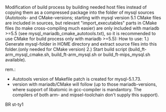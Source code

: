 Modification of build process by building needed host files instead of copying them as a compressed package into the folder of mysql sources (Autotools- and CMake-versions;  starting with mysql version 5.1 CMake files are included in sources, but relevant "import_executables" parts in CMake files (to make cross-compiling much easier) are only included with mariadb >=5.5 (see mysql_mariadb_cmake_autotools.txt), so it is recommended to use CMake for build process only with mariadb >=5.5):
How to use:
 1.) Generate mysql-folder in HOME directory and extract source files into this folder.(only needed for CMake version) 
 2.) Start build script (build_ft-arm_mysql_cmake.sh, build_ft-arm_mysql.sh or build_ft-mips_mysql.sh available). 

rem.: 
- Autotools version of Makefile patch is created for mysql-5.1.73. 
- version with mariadb/CMake will follow (up to those mariadb-versions, where support of libatomic in gcc-compiler is mandantory. The compilers of both arm- and mipsel-toolchain don't supply this support).

BR
st-ty1
